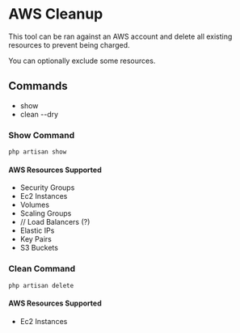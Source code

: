 # AWS Cleanup

This tool can be ran against an AWS account and delete all existing resources to prevent being charged.

You can optionally exclude some resources.

## Commands

- show
- clean --dry

### Show Command

```shell
php artisan show
```

#### AWS Resources Supported

- Security Groups
- Ec2 Instances
- Volumes
- Scaling Groups
- // Load Balancers (?)
- Elastic IPs
- Key Pairs
- S3 Buckets

### Clean Command

```shell
php artisan delete
```

#### AWS Resources Supported

- Ec2 Instances
